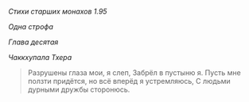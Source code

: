 *Стихи старших монахов 1\.95*

*Одна строфа*

*Глава деcятая*

*Чаккхупала Тхера*

> Разрушены глаза мои, я слеп,
> Забрёл в пустыню я\.
> Пусть мне ползти придётся, но всё вперёд я устремляюсь,
> С людьми дурными дружбы сторонюсь\.